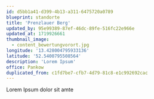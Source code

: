 ```yaml
---
id: d5bb1a41-d399-4b13-a311-6475720a0789
blueprint: standorte
title: 'Prenzlauer Berg'
updated_by: 95e99389-87ef-46dc-89fe-516fc22e966e
updated_at: 1719926661
thumbnail_image:
  - content_bewertungvorort.jpg
longitude: '13.428004795933136'
latitude: '52.5400795508564'
description: 'Lorem Ipsum'
office: Pankow
duplicated_from: c1fd7be7-cfb7-4d79-81c8-e1c992692cac
---
```

Lorem Ipsum dolor sit amte